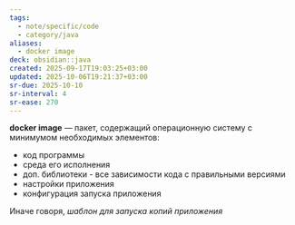 ```yaml
---
tags:
  - note/specific/code
  - category/java
aliases:
  - docker image
deck: obsidian::java
created: 2025-09-17T19:03:25+03:00
updated: 2025-10-06T19:21:37+03:00
sr-due: 2025-10-10
sr-interval: 4
sr-ease: 270
---
```


**docker image**
—
 пакет, содержащий операционную систему с минимумом необходимых элементов:
 - код программы
 - среда его исполнения
 - доп. библиотеки - все зависимости кода с правильными версиями
 - настройки приложения
 - конфигурация запуска приложения

Иначе говоря, *шаблон для запуска копий приложения*
